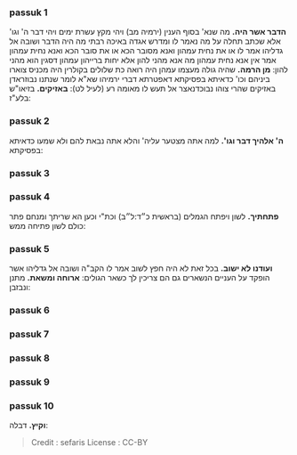 
### passuk 1
<b>הדבר אשר היה.</b> מה שנא' בסוף הענין (ירמיה מב) ויהי מקץ עשרת ימים ויהי דבר ה' וגו' אלא שכתב תחלה על מה נאמר לו ומדרש אגדה באיכה רבתי מה היה הדבר ושובה אל גדליהו אמר לו או את נחית עמהון ואנא מסובר הכא או את סובר הכא ואנא נחית עמהון אמר אין אנא נחית עמהון מה אנא מהני להון אלא יחות ברייהון עמהון דסגין הוא מהני להון:
<b>מן הרמה.</b> שהיה גולה מעצמו עמהן היה רואה כת שלולים בקולרין היה מכניס צוארו ביניהם וכו' כדאיתא בפסיקתא דאפטרתא דברי ירמיהו שא"א לומר שנתנו נבוזראדן באזיקים שהרי צוהו נבוכדנאצר אל תעש לו מאומה רע (לעיל לט): 
<b>באזיקים.</b> בזיאו"ש בלע"ז:

### passuk 2
<b>ה' אלהיך דבר וגו'.</b> למה אתה מצטער עליה' והלא אתה נבאת להם ולא שמעו כדאיתא בפסיקתא:

### passuk 3

### passuk 4
<b>פתחתיך.</b> לשון ויפתח הגמלים (בראשית כ״ד:ל״ב) וכת"י וכען הא שריתך ומנחם פתר כולם לשון פתיחה ממש:

### passuk 5
<b>ועודנו לא ישוב.</b> בכל זאת לא היה חפץ לשוב אמר לו הקב"ה ושובה אל גדליהו אשר הופקד על העניים הנשארים גם הם צריכין לך כשאר הגולים: 
<b>ארוחה ומשאת.</b> מתנן ונבזבן:

### passuk 6

### passuk 7

### passuk 8

### passuk 9

### passuk 10
<b>וקיץ.</b> דבלה:

>Credit : sefaris
>License : CC-BY